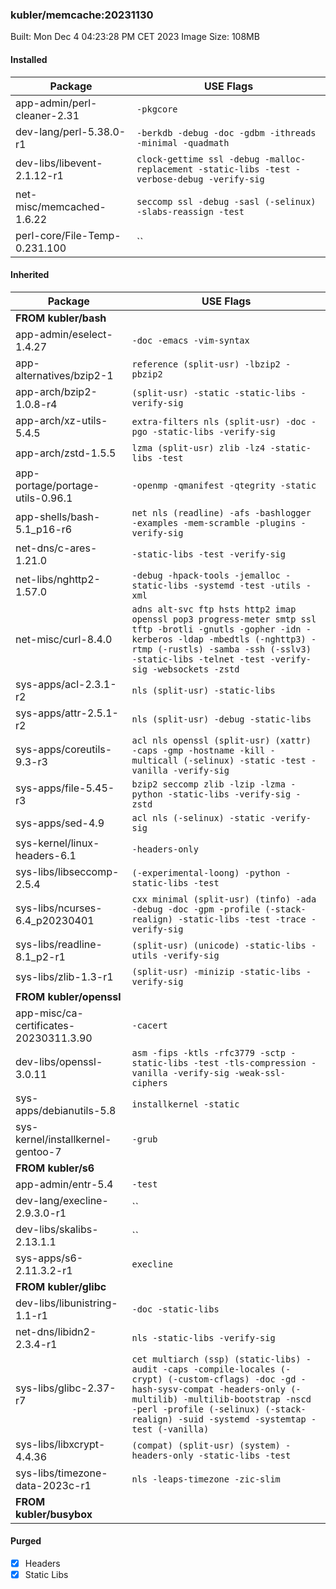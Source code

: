 ### kubler/memcache:20231130

Built: Mon Dec  4 04:23:28 PM CET 2023
Image Size: 108MB

#### Installed
Package | USE Flags
--------|----------
app-admin/perl-cleaner-2.31 | `-pkgcore`
dev-lang/perl-5.38.0-r1 | `-berkdb -debug -doc -gdbm -ithreads -minimal -quadmath`
dev-libs/libevent-2.1.12-r1 | `clock-gettime ssl -debug -malloc-replacement -static-libs -test -verbose-debug -verify-sig`
net-misc/memcached-1.6.22 | `seccomp ssl -debug -sasl (-selinux) -slabs-reassign -test`
perl-core/File-Temp-0.231.100 | ``
#### Inherited
Package | USE Flags
--------|----------
**FROM kubler/bash** |
app-admin/eselect-1.4.27 | `-doc -emacs -vim-syntax`
app-alternatives/bzip2-1 | `reference (split-usr) -lbzip2 -pbzip2`
app-arch/bzip2-1.0.8-r4 | `(split-usr) -static -static-libs -verify-sig`
app-arch/xz-utils-5.4.5 | `extra-filters nls (split-usr) -doc -pgo -static-libs -verify-sig`
app-arch/zstd-1.5.5 | `lzma (split-usr) zlib -lz4 -static-libs -test`
app-portage/portage-utils-0.96.1 | `-openmp -qmanifest -qtegrity -static`
app-shells/bash-5.1_p16-r6 | `net nls (readline) -afs -bashlogger -examples -mem-scramble -plugins -verify-sig`
net-dns/c-ares-1.21.0 | `-static-libs -test -verify-sig`
net-libs/nghttp2-1.57.0 | `-debug -hpack-tools -jemalloc -static-libs -systemd -test -utils -xml`
net-misc/curl-8.4.0 | `adns alt-svc ftp hsts http2 imap openssl pop3 progress-meter smtp ssl tftp -brotli -gnutls -gopher -idn -kerberos -ldap -mbedtls (-nghttp3) -rtmp (-rustls) -samba -ssh (-sslv3) -static-libs -telnet -test -verify-sig -websockets -zstd`
sys-apps/acl-2.3.1-r2 | `nls (split-usr) -static-libs`
sys-apps/attr-2.5.1-r2 | `nls (split-usr) -debug -static-libs`
sys-apps/coreutils-9.3-r3 | `acl nls openssl (split-usr) (xattr) -caps -gmp -hostname -kill -multicall (-selinux) -static -test -vanilla -verify-sig`
sys-apps/file-5.45-r3 | `bzip2 seccomp zlib -lzip -lzma -python -static-libs -verify-sig -zstd`
sys-apps/sed-4.9 | `acl nls (-selinux) -static -verify-sig`
sys-kernel/linux-headers-6.1 | `-headers-only`
sys-libs/libseccomp-2.5.4 | `(-experimental-loong) -python -static-libs -test`
sys-libs/ncurses-6.4_p20230401 | `cxx minimal (split-usr) (tinfo) -ada -debug -doc -gpm -profile (-stack-realign) -static-libs -test -trace -verify-sig`
sys-libs/readline-8.1_p2-r1 | `(split-usr) (unicode) -static-libs -utils -verify-sig`
sys-libs/zlib-1.3-r1 | `(split-usr) -minizip -static-libs -verify-sig`
**FROM kubler/openssl** |
app-misc/ca-certificates-20230311.3.90 | `-cacert`
dev-libs/openssl-3.0.11 | `asm -fips -ktls -rfc3779 -sctp -static-libs -test -tls-compression -vanilla -verify-sig -weak-ssl-ciphers`
sys-apps/debianutils-5.8 | `installkernel -static`
sys-kernel/installkernel-gentoo-7 | `-grub`
**FROM kubler/s6** |
app-admin/entr-5.4 | `-test`
dev-lang/execline-2.9.3.0-r1 | ``
dev-libs/skalibs-2.13.1.1 | ``
sys-apps/s6-2.11.3.2-r1 | `execline`
**FROM kubler/glibc** |
dev-libs/libunistring-1.1-r1 | `-doc -static-libs`
net-dns/libidn2-2.3.4-r1 | `nls -static-libs -verify-sig`
sys-libs/glibc-2.37-r7 | `cet multiarch (ssp) (static-libs) -audit -caps -compile-locales (-crypt) (-custom-cflags) -doc -gd -hash-sysv-compat -headers-only (-multilib) -multilib-bootstrap -nscd -perl -profile (-selinux) (-stack-realign) -suid -systemd -systemtap -test (-vanilla)`
sys-libs/libxcrypt-4.4.36 | `(compat) (split-usr) (system) -headers-only -static-libs -test`
sys-libs/timezone-data-2023c-r1 | `nls -leaps-timezone -zic-slim`
**FROM kubler/busybox** |
#### Purged
- [x] Headers
- [x] Static Libs

